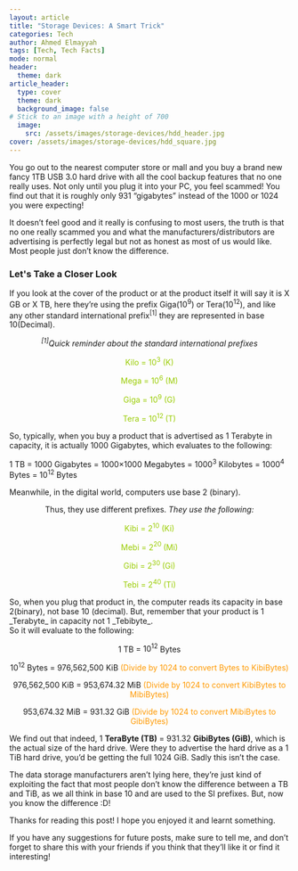 ```yaml
---
layout: article
title: "Storage Devices: A Smart Trick" 
categories: Tech
author: Ahmed Elmayyah
tags: [Tech, Tech Facts]
mode: normal 
header:
  theme: dark
article_header:
  type: cover 
  theme: dark
  background_image: false
# Stick to an image with a height of 700
  image:
    src: /assets/images/storage-devices/hdd_header.jpg
cover: /assets/images/storage-devices/hdd_square.jpg
---
```


You go out to the nearest computer store or mall and you buy a brand new fancy 1TB USB 3.0 hard drive with all the cool backup features that no one really uses. Not only until you plug it into your PC, you feel scammed! You find out that it is roughly only 931 “gigabytes” instead of the 1000 or 1024 you were expecting!
<!--more-->

It doesn’t feel good and it really is confusing to most users, the truth is that no one really scammed you and what the manufacturers/distributors are advertising is perfectly legal but not as honest as most of us would like. Most people just don’t know the difference.

### Let's Take a Closer Look

If you look at the cover of the product or at the product itself it will say it is X GB or X TB, here they’re using the prefix Giga(10<sup>9</sup>) or Tera(10<sup>12</sup>), and like any other standard international prefix<sup>[1]</sup> they are represented in base 10(Decimal).

<p style="text-align:center;"><em><span class="_4yxp"><sup>[1]</sup>Quick reminder about the standard international prefixes</span></em></p><p style="text-align:center;"><span class="_4yxp" style="color:#99cc00;">Kilo    = 10<sup>3</sup>  (K) </span></p><p style="text-align:center;"><span class="_4yxp" style="color:#99cc00;">Mega  = 10<sup>6</sup>  (M)</span></p><p style="text-align:center;"><span class="_4yxp" style="color:#99cc00;">Giga   = 10<sup>9</sup>  (G)</span></p><p style="text-align:center;"><span class="_4yxp" style="color:#99cc00;">Tera  = 10<sup>12 </sup>(T)</span></p><p>

So, typically, when you buy a product that is advertised as 1 Terabyte in capacity, it is actually 1000 Gigabytes, which evaluates to the following:

1 TB = 1000 Gigabytes = 1000×1000 Megabytes = 1000<sup>3</sup> Kilobytes = 1000<sup>4</sup> Bytes = 10<sup>12</sup> Bytes

Meanwhile, in the digital world, computers use base 2 (binary).

<p style="text-align:center;">Thus, they use different prefixes. <em>They use the following:</em></p><p><span style="color:#999999;"></span></p><p style="text-align:center;"><span style="color:#99cc00;">Kibi   = 2<span class="_4yxp"><sup>10</sup></span>   (Ki)</span></p><p style="text-align:center;"><span style="color:#99cc00;">Mebi = 2<span class="_4yxp"><sup>20 </sup></span> (Mi)</span></p><p style="text-align:center;"><span style="color:#99cc00;">Gibi   = 2<span class="_4yxp"><sup>30  </sup></span>  (Gi)</span></p><p style="text-align:center;"><span style="color:#99cc00;">Tebi  =  2<span class="_4yxp"><sup>40</sup></span>   (Ti)</span></p>

<section id="a" markdown="1">
So, when you plug that product in, the computer reads its capacity in base 2(binary), not base 10 (decimal). But, remember that your product is 1 _Terabyte_ in capacity not 1 _Tebibyte_.
</section>
So it will evaluate to the following:

<p style="text-align:center;">1 TB = <span class="_4yxp">10<sup>12</sup></span> Bytes</p><p style="text-align:center;"><span class="_4yxp">10<sup>12</sup></span> Bytes = 976,562,500 KiB <span style="color:#ff9900;">(Divide by 1024 to convert Bytes to KibiBytes)</span></p><p style="text-align:center;">976,562,500 KiB = 953,674.32 MiB <span style="color:#ff9900;">(Divide by 1024 to convert KibiBytes to MibiBytes)</span></p><p style="text-align:center;">953,674.32 MiB = 931.32 GiB <span style="color:#ff9900;">(Divide by 1024 to convert MibiBytes to GibiBytes)</span></p>


<section id="" markdown="1">

We find out that indeed, 1 **TeraByte (TB)** = 931.32 **GibiBytes (GiB)**, which is the actual size of the hard drive. Were they to advertise the hard drive as a 1 TiB hard drive, you’d be getting the full 1024 GiB. Sadly this isn’t the case.

The data storage manufacturers aren’t lying here, they’re just kind of exploiting the fact that most people don’t know the difference between a TB and TiB, as we all think in base 10 and are used to the SI prefixes. But, now you know the difference :D!

Thanks for reading this post! I hope you enjoyed it and learnt something.

If you have any suggestions for future posts, make sure to tell me, and don’t forget to share this with your friends if you think that they’ll like it or find it interesting!

</section>
